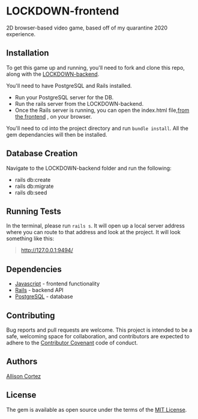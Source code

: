 # LOCKDOWN-frontend

2D browser-based video game, based off of my quarantine 2020 experience.


## Installation

To get this game up and running, you'll need to fork and clone this repo, along with the [LOCKDOWN-backend](https://github.com/allisoncortez/lockdown-backend).

You'll need to have PostgreSQL and Rails installed.
* Run your PostgreSQL server for the DB.
* Run the rails server from the LOCKDOWN-backend.
* Once the Rails server is running, you can open the index.html file,[from the frontend](https://github.com/allisoncortez/lockdown-frontend) , on your browser.

You'll need to cd into the project directory and run ``bundle install``. All the gem dependancies will then be installed.

## Database Creation
Navigate to the LOCKDOWN-backend folder and run the following:

* rails db:create
* rails db:migrate
* rails db:seed

## Running Tests

In the terminal, please run ``rails s``. It will open up a local server address where you can route to that address and look at the project. It will look something like this:

> http://127.0.0.1:9494/


## Dependencies 
* [Javascript](https://www.javascript.com/) - frontend functionality
* [Rails](https://guides.rubyonrails.org/) - backend API
* [PostgreSQL](https://www.postgresql.org/) - database

## Contributing

Bug reports and pull requests are welcome. This project is intended to be a safe, welcoming space for collaboration, and contributors are expected to adhere to the [Contributor Covenant](http://contributor-covenant.org) code of conduct.


## Authors

[Allison Cortez](https://github.com/allisoncortez)

## License

The gem is available as open source under the terms of the [MIT License](https://opensource.org/licenses/MIT).
